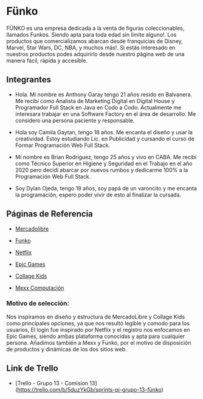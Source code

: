 # Fünko

FÜNKO es una empresa dedicada a la venta de figuras coleccionables, llamados Funkos. Siendo apta para toda edad sin limite alguno!.
Los productos que comercializamos abarcan desde franquicias de Disney, Marvel, Star Wars, DC, NBA, y muchos más!. 
Si estás interesado en nuestros productos podes adquirirlo desde nuestro página web de una manera fácil, rápida y accesible.

## Integrantes

* Hola. Mi nombre es Anthony Garay tengo 21 años resido en Balvanera. Me recibí como Analista de Marketing Digital en Digital House y Programador Full Stack en Java en Codo a Codo. Actualmente me interesara trabajar en una Software Factory en el área de desarrollo. Me considero una persona paciente y responsable.

* Hola soy Camila Gaytan, tengo 18 años. Me encanta el diseño y usar la creatividad. Estoy estudiando Lic. en Publicidad y cursando el curso de Formar Programación Web Full Stack.

* Mi nombre es Brian Rodriguez, tengo 25 años y vivo en CABA. Me recibí como Técnico Superior en Higiene y Seguridad en el Trabajo en el año 2020 pero decidí abarcar por nuevos rumbos y dedicarme 100% a la Programación Web Full Stack.

* Soy Dylan Ojeda, tengo 19 años, soy papá de un varoncito y me encanta la programación, espero poder vivir de esto al finalizar la cursada.

## Páginas de Referencia

* [Mercadolibre](www.mercadolibre.com/)

* [Funko](www.funko.com)

* [Netflix](www.netflix.com/)

* [Epic Games](https://www.epicgames.com/site/es-ES/home)

* [Collage Kids](https://collagekids.com.ar)

* [Mexx Computación](https://www.mexx.com.ar)

### Motivo de selección:

Nos inspiramos en diseño y estructura de MercadoLibre y Collage Kids como principales opciones, ya que nos resultó legible y comodo para los usuarios, 
El login fue inspirado por Netflix y el registro nos enfocamos en Epic Games, siendo ambas plataforma conocidas y apta para cualquier persona.
Añadimos también a Mexx y Funko, por el motivo de disposición de productos y dinámicas de los dos sitios web.


## Link de Trello

* [Trello - Grupo 13 - Comision 13] (https://trello.com/b/5duzYkGb/sprints-pi-grupo-13-fünko)